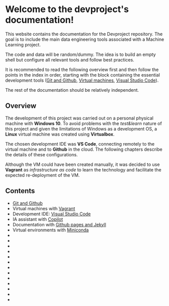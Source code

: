 # Welcome to the devproject's documentation!

This website contains the documentation for the Devproject repository. The goal is to include the main data engineering tools associated with a Machine Learning project.

The code and data will be random/dummy. The idea is to build an empty shell but configure all relevant tools and follow best practices.

It is recommended to read the following overview first and then follow the points in the index in order, starting with the block containing the essential development tools ([Git and Github](git.md), [Virtual machines](vagrant.md), [Visual Studio Code](vscode.md)).

The rest of the documentation should be relatively independent.

## Overview

The development of this project was carried out on a personal physical machine with **Windows 10**. To avoid problems with the _test&learn_ nature of this project and given the limitations of Windows as a development OS, a **Linux** virtual machine was created using **Virtualbox**.

The chosen development IDE was **VS Code**, connecting remotely to the virtual machine and to **Github** in the cloud. The following chapters describe the details of these configurations.

Although the VM could have been created manually, it was decided to use **Vagrant** as _infrastructure as code_ to learn the technology and facilitate the expected re-deployment of the VM.

## Contents

- [Git and Github](git.md)
- Virtual machines with [Vagrant](VMs.md)
- Development IDE: [Visual Studio Code](vscode.md)
- IA assistant with [Copilot](copilot.md)
- Documentation with [Github pages and Jekyll](githubpages.md)
- Virtual environments with [Miniconda](miniconda.md)
- []()
- []()
- []()
- []()
- []()
- []()
- []()
- []()
- []()
- []()
- []()
- []()
- []()
